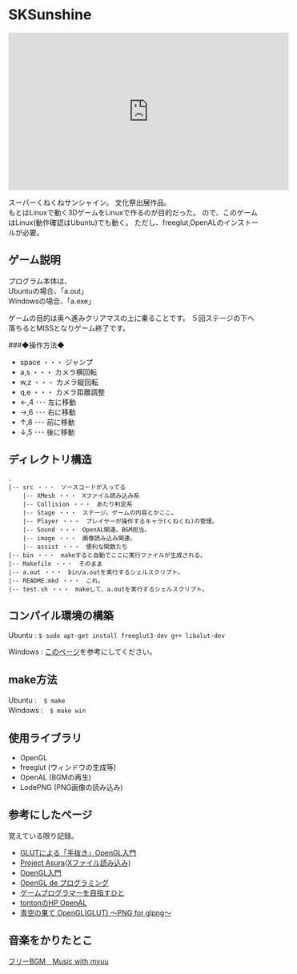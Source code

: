 # SKSunshine

<iframe width="560" height="315" src="https://www.youtube.com/embed/AFtok0_41J0" frameborder="0" allow="autoplay; encrypted-media" allowfullscreen></iframe>

スーパーくねくねサンシャイン。
文化祭出展作品。  
もとはLinuxで動く3DゲームをLinuxで作るのが目的だった。
ので、このゲームはLinux(動作確認はUbuntu)でも動く。
ただし、freeglut,OpenALのインストールが必要。


 ゲーム説明
-----------

プログラム本体は、  
Ubuntuの場合、「a.out」  
Windowsの場合、「a.exe」

ゲームの目的は奥へ進みクリアマスの上に乗ることです。
５回ステージの下へ落ちるとMISSとなりゲーム終了です。

###◆操作方法◆

- space	・・・ ジャンプ
- a,s	・・・ カメラ横回転
- w,z	・・・ カメラ縦回転
- q,e	・・・ カメラ距離調整
- ←,4	･･･ 左に移動
- →,6	･･･ 右に移動
- ↑,8	･･･ 前に移動
- ↓,5	･･･ 後に移動



ディレクトリ構造
----------------

	.
	|-- src ・・・　ソースコードが入ってる
		|-- XMesh ・・・　Xファイル読み込み系
		|-- Collision ・・・　あたり判定系
		|-- Stage ・・・　ステージ。ゲームの内容とかここ。
		|-- Player ・・・　プレイヤーが操作するキャラ(くねくね)の管理。
		|-- Sound ・・・　OpenAL関連。BGM担当。
		|-- image ・・・　画像読み込み関連。
		|-- assist ・・・　便利な関数たち
	|-- bin ・・・　makeすると自動でここに実行ファイルが生成される。
	|-- Makefile ・・・　そのまま
	|-- a.out ・・・　bin/a.outを実行するシェルスクリプト。
	|-- README.mkd ・・・　これ。
	|-- test.sh ・・・　makeして、a.outを実行するシェルスクリプト。


コンパイル環境の構築
--------
Ubuntu	:	`$ sudo apt-get install freeglut3-dev g++ libalut-dev`

Windows	:	[このページ](http://moto-net.github.io/programming/2012/11/12/OpenGLGame/)を参考にしてください。


make方法
--------
Ubuntu  :　`$ make`  
Windows :　`$ make win`


使用ライブラリ
--------
- OpenGL
- freeglut (ウィンドウの生成等)
- OpenAL (BGMの再生)
- LodePNG (PNG画像の読み込み)

参考にしたページ
----------------
覚えている限り記録。

- [GLUTによる「手抜き」OpenGL入門](http://www.wakayama-u.ac.jp/~tokoi/opengl/libglut.html)
- [Project Asura](http://asura.iaigiri.com/)([Xファイル読み込み](http://asura.iaigiri.com/OpenGL/gl44.html))
- [OpenGL入門](http://wisdom.sakura.ne.jp/system/opengl/index.html)
- [OpenGL de プログラミング](http://wiki.livedoor.jp/mikk_ni3_92/)
- [ゲームプログラマーを目指すひと](http://rudora7.blog81.fc2.com/blog-entry-310.html)
- [tontonのHP OpenAL](http://island.geocities.jp/v_no11/programing/OpenAL.html)
- [青空の果て OpenGL(GLUT) ～PNG for glpng～](http://www.web-sky.org/program/opengl/opengl01.html)


音楽をかりたとこ
----------------
[フリーBGM　Music with myuu](http://www.ne.jp/asahi/music/myuu/index.htm)

